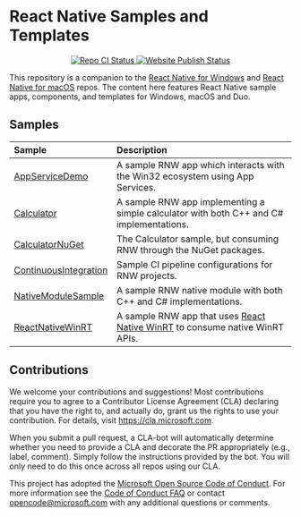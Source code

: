 # React Native Samples and Templates

<p align="center">
  <a href="https://github.com/microsoft/react-native-windows-samples/actions/workflows/ci.yml?query=workflow%3ACI">
    <img src="https://github.com/microsoft/react-native-windows-samples/workflows/CI/badge.svg" alt="Repo CI Status" />
  </a>
  <a href="https://github.com/microsoft/react-native-windows-samples/actions/workflows/website-publish.yml?query=workflow%3ACI">
    <img src="https://github.com/microsoft/react-native-windows-samples/workflows/RNW%20Website%20Publish/badge.svg" alt="Website Publish Status" />
  </a>
</p>

This repository is a companion to the [React Native for Windows](https://github.com/microsoft/react-native-windows) and [React Native for macOS](https://github.com/microsoft/react-native-macos) repos.
The content here features React Native sample apps, components, and templates for Windows, macOS and Duo.

## Samples

<div align="center">

| Sample | Description |
|:-------|:------------|
| [AppServiceDemo](./samples/AppServiceDemo) | A sample RNW app which interacts with the Win32 ecosystem using App Services. |
| [Calculator](./samples/Calculator) | A sample RNW app implementing a simple calculator with both C++ and C# implementations. |
| [CalculatorNuGet](./samples/CalculatorNuGet) | The Calculator sample, but consuming RNW through the NuGet packages. |
| [ContinuousIntegration](./samples/ContinuousIntegration) | Sample CI pipeline configurations for RNW projects. |
| [NativeModuleSample](./samples/NativeModuleSample) | A sample RNW native module with both C++ and C# implementations. |
| [ReactNativeWinRT](https://github.com/microsoft/react-native-winrt/tree/main/samples/RNWinRTTestApp) | A sample RNW app that uses [React Native WinRT](aka.ms/reactnativewinrt) to consume native WinRT APIs. |

</div>

## Contributions
We welcome your contributions and suggestions!  Most contributions require you to agree to a
Contributor License Agreement (CLA) declaring that you have the right to, and actually do, grant us
the rights to use your contribution. For details, visit https://cla.microsoft.com.

When you submit a pull request, a CLA-bot will automatically determine whether you need to provide
a CLA and decorate the PR appropriately (e.g., label, comment). Simply follow the instructions
provided by the bot. You will only need to do this once across all repos using our CLA.

This project has adopted the [Microsoft Open Source Code of Conduct](https://opensource.microsoft.com/codeofconduct/).
For more information see the [Code of Conduct FAQ](https://opensource.microsoft.com/codeofconduct/faq/) or
contact [opencode@microsoft.com](mailto:opencode@microsoft.com) with any additional questions or comments.
